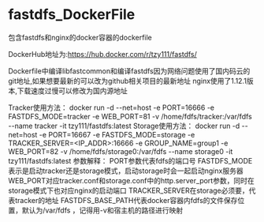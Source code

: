 # fastdfs_DockerFile
包含fastdfs和nginx的docker容器的dockerfile

DockerHub地址为:https://hub.docker.com/r/tzy111/fastdfs/

Dockerfile中编译libfastcommon和编译fastdfs因为网络问题使用了国内码云的git地址,如果想要最新的可以改为github相关项目的最新地址
nginx使用了1.12.1版本,下载速度过慢可以修改为国内源地址

Tracker使用方法：
docker run -d --net=host -e PORT=16666 -e FASTDFS_MODE=tracker -e WEB_PORT=81 -v /home/fdfs/tracker:/var/fdfs --name tracker -it tzy111/fastdfs:latest
Storage使用方法：
docker run -d --net=host -e PORT=16667 -e FASTDFS_MODE=storage -e TRACKER_SERVER=<IP_ADDR>:16666 -e GROUP_NAME=group1 -e WEB_PORT=82 -v /home/fdfs/storage0:/var/fdfs --name storage0 -it tzy111/fastdfs:latest
参数解释：
PORT参数代表fdfs的端口号
FASTDFS_MODE表示是启动tracker还是storage模式，启动storage时会一起启动nginx服务器
WEB_PORT对应tracker.conf和storage.conf中的http.server_port参数，同时在storage模式下也对应nginx的启动端口
TRACKER_SERVER在storage必须要，代表tracker的地址
FASTDFS_BASE_PATH代表docker容器内fdfs的文件保存位置，默认为/var/fdfs ，记得用-v和宿主机的路径进行映射